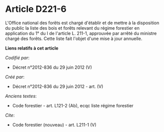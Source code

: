 # Article D221-6

L'Office national des forêts est chargé d'établir et de mettre à la disposition du public la liste des bois et forêts
relevant du régime forestier en application du 1° du I de l'article L. 211-1, approuvée par arrêté du ministre chargé des
forêts. Cette liste fait l'objet d'une mise à jour annuelle.

**Liens relatifs à cet article**

_Codifié par_:

  - Décret n°2012-836 du 29 juin 2012 (V)

_Créé par_:

  - Décret n°2012-836 du 29 juin 2012 - art. (V)

_Anciens textes_:

  - Code forestier - art. L121-2 (Ab), ecqc liste régime forestier

_Cite_:

  - Code forestier (nouveau) - art. L211-1 (V)
